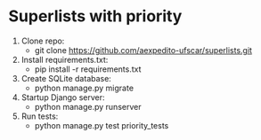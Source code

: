 # Superlists with priority
1. Clone repo:
   - git clone https://github.com/aexpedito-ufscar/superlists.git
2. Install requirements.txt: 
   - pip install -r requirements.txt
3. Create SQLite database:
    -  python manage.py migrate
4. Startup Django server:
    -   python manage.py runserver
5. Run tests:
    -   python manage.py test priority_tests

